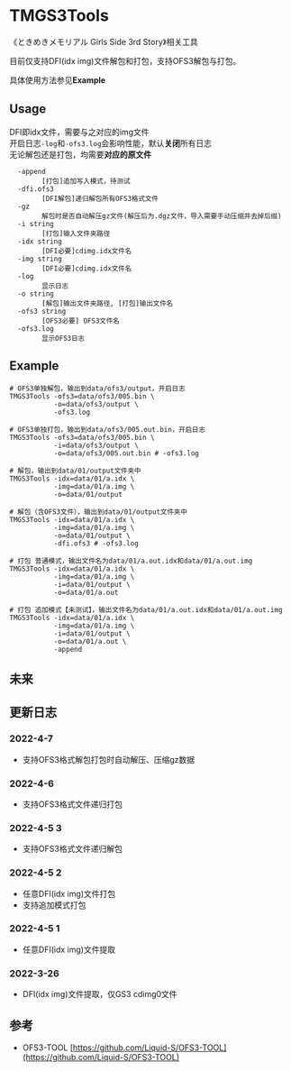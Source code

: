 # TMGS3Tools

《ときめきメモリアル Girls Side 3rd Story》相关工具  

目前仅支持DFI(idx img)文件解包和打包，支持OFS3解包与打包。  

具体使用方法参见**Example**  

## Usage
DFI即idx文件，需要与之对应的img文件  
开启日志`-log`和`-ofs3.log`会影响性能，默认**关闭**所有日志  
无论解包还是打包，均需要**对应的原文件**  
```shell
  -append
        [打包]追加写入模式，待测试
  -dfi.ofs3
        [DFI解包]递归解包所有OFS3格式文件
  -gz
        解包时是否自动解压gz文件(解压后为.dgz文件，导入需要手动压缩并去掉后缀)
  -i string
        [打包]输入文件夹路径
  -idx string
        [DFI必要]cdimg.idx文件名
  -img string
        [DFI必要]cdimg.idx文件名
  -log
        显示日志
  -o string
        [解包]输出文件夹路径, [打包]输出文件名
  -ofs3 string
        [OFS3必要] OFS3文件名
  -ofs3.log
        显示OFS3日志

```

## Example
```shell
# OFS3单独解包，输出到data/ofs3/output，开启日志
TMGS3Tools -ofs3=data/ofs3/005.bin \
           -o=data/ofs3/output \
           -ofs3.log
           
# OFS3单独打包，输出到data/ofs3/005.out.bin，开启日志
TMGS3Tools -ofs3=data/ofs3/005.bin \
           -i=data/ofs3/output \
           -o=data/ofs3/005.out.bin # -ofs3.log

# 解包，输出到data/01/output文件夹中
TMGS3Tools -idx=data/01/a.idx \
           -img=data/01/a.img \
           -o=data/01/output 

# 解包（含OFS3文件），输出到data/01/output文件夹中
TMGS3Tools -idx=data/01/a.idx \
           -img=data/01/a.img \
           -o=data/01/output \
           -dfi.ofs3 # -ofs3.log

# 打包 普通模式，输出文件名为data/01/a.out.idx和data/01/a.out.img
TMGS3Tools -idx=data/01/a.idx \
           -img=data/01/a.img \
           -i=data/01/output \
           -o=data/01/a.out  

# 打包 追加模式【未测试】，输出文件名为data/01/a.out.idx和data/01/a.out.img
TMGS3Tools -idx=data/01/a.idx \
           -img=data/01/a.img \
           -i=data/01/output \
           -o=data/01/a.out \
           -append 

```
## 未来

## 更新日志

### 2022-4-7
- 支持OFS3格式解包打包时自动解压、压缩gz数据

### 2022-4-6
- 支持OFS3格式文件递归打包

### 2022-4-5 3
- 支持OFS3格式文件递归解包

### 2022-4-5 2
- 任意DFI(idx img)文件打包
- 支持追加模式打包

### 2022-4-5 1
- 任意DFI(idx img)文件提取

### 2022-3-26
- DFI(idx img)文件提取，仅GS3 cdimg0文件

## 参考

- OFS3-TOOL [https://github.com/Liquid-S/OFS3-TOOL](https://github.com/Liquid-S/OFS3-TOOL)  